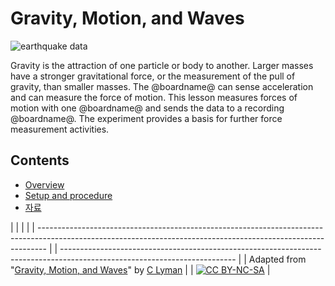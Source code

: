 # Gravity, Motion, and Waves

![earthquake data](/static/courses/ucp-science/gravity/earthquake.png)

Gravity is the attraction of one particle or body to another. Larger masses have a stronger gravitational force, or the measurement of the pull of gravity, than smaller masses. The @boardname@ can sense acceleration and can measure the force of motion. This lesson measures forces of motion with one @boardname@ and sends the data to a recording @boardname@. The experiment provides a basis for further force measurement activities.

## Contents

* [Overview](/courses/ucp-science/gravity/overview)
* [Setup and procedure](/courses/ucp-science/gravity/setup-procedure)
* [자료](/courses/ucp-science/gravity/resources)

  


|                                                                                                                                                                |  |                                                                                                                           |
| -------------------------------------------------------------------------------------------------------------------------------------------------------------- |  | ------------------------------------------------------------------------------------------------------------------------- |
| Adapted from "[Gravity, Motion, and Waves](https://drive.google.com/open?id=1Z8S-W3n1jX6drC8ALj8Wh1Rjc0CyP0Afs3acnIjDYes)" by [C Lyman](http://utahcoding.org) |  | [![CC BY-NC-SA](https://licensebuttons.net/l/by-nc-sa/4.0/80x15.png)](https://creativecommons.org/licenses/by-nc-sa/4.0/) |